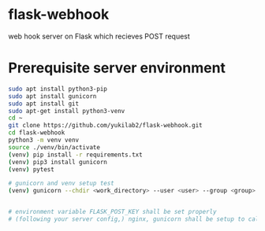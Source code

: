 # flask-webhook
web hook server on Flask which recieves POST request

# Prerequisite server environment

```bash
sudo apt install python3-pip
sudo apt install gunicorn
sudo apt install git
sudo apt-get install python3-venv
cd ~
git clone https://github.com/yukilab2/flask-webhook.git
cd flask-webhook
python3 -m venv venv
source ./venv/bin/activate
(venv) pip install -r requirements.txt
(venv) pip3 install gunicorn
(venv) pytest

# gunicorn and venv setup test
(venv) gunicorn --chdir <work_directory> --user <user> --group <group> -w 1 hook.main:app


# environment variable FLASK_POST_KEY shall be set properly
# (following your server config,) nginx, gunicorn shall be setup to call hook/main.py at appropriate directory
```